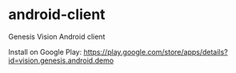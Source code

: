 # android-client
Genesis Vision Android client

Install on Google Play: https://play.google.com/store/apps/details?id=vision.genesis.android.demo
